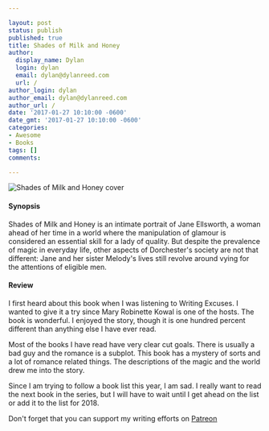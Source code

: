 ```yaml
---

layout: post
status: publish
published: true
title: Shades of Milk and Honey
author:
  display_name: Dylan
  login: dylan
  email: dylan@dylanreed.com
  url: /
author_login: dylan
author_email: dylan@dylanreed.com
author_url: /
date: '2017-01-27 10:10:00 -0600'
date_gmt: '2017-01-27 10:10:00 -0600'
categories:
- Awesome
- Books
tags: []
comments:

---
```

![Shades of Milk and Honey cover](https://raw.githubusercontent.com/dylanreed/dylanreed.com/gh-pages/Images/Shades-of-MIlk-and-Honey.jpg)

<h4>Synopsis</h4>

Shades of Milk and Honey is an intimate portrait of Jane Ellsworth, a woman ahead of her time in a world where the manipulation of glamour is considered an essential skill for a lady of quality. But despite the prevalence of magic in everyday life, other aspects of Dorchester's society are not that different: Jane and her sister Melody's lives still revolve around vying for the attentions of eligible men. 

<h4>Review</h4>

I first heard about this book when I was listening to Writing Excuses. I wanted to give it a try since Mary Robinette Kowal is one of the hosts. The book is wonderful. I enjoyed the story, though it is one hundred percent different than anything else I have ever read. 

Most of the books I have read have very clear cut goals. There is usually a bad guy and the romance is a subplot. This book has a mystery of sorts and a lot of romance related things. The descriptions of the magic and the world drew me into the story. 

Since I am trying to follow a book list this year, I am sad. I really want to read the next book in the series, but I will have to wait until I get ahead on the list or add it to the list for 2018.

Don't forget that you can support my writing efforts on [Patreon](https://www.patreon.com/dylanreed)
